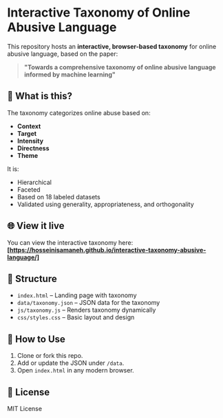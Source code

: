 # Interactive Taxonomy of Online Abusive Language

This repository hosts an **interactive, browser-based taxonomy** for online abusive language, based on the paper:

> **"Towards a comprehensive taxonomy of online abusive language informed by machine learning"**

## 🧠 What is this?

The taxonomy categorizes online abuse based on:
- **Context**
- **Target**
- **Intensity**
- **Directness**
- **Theme**

It is:
- Hierarchical
- Faceted
- Based on 18 labeled datasets
- Validated using generality, appropriateness, and orthogonality

## 🌐 View it live

You can view the interactive taxonomy here: **[https://hosseinisamaneh.github.io/interactive-taxonomy-abusive-language/]**

## 📁 Structure

- `index.html` – Landing page with taxonomy
- `data/taxonomy.json` – JSON data for the taxonomy
- `js/taxonomy.js` – Renders taxonomy dynamically
- `css/styles.css` – Basic layout and design

## 🚀 How to Use

1. Clone or fork this repo.
2. Add or update the JSON under `/data`.
3. Open `index.html` in any modern browser.

## 📄 License

MIT License
